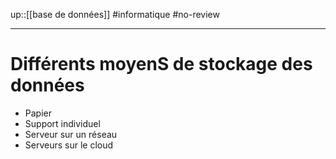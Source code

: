 up::[[base de données]]
#informatique #no-review 

----

# Différents moyenS de stockage des données
 - Papier
 - Support individuel
 - Serveur sur un réseau
 - Serveurs sur le cloud

 

